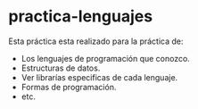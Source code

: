 # practica-lenguajes
Esta práctica esta realizado para la práctica de: 
* Los lenguajes de programación que conozco.  
* Estructuras de datos. 
* Ver librarías especificas de cada lenguaje. 
* Formas de programación. 
* etc.
